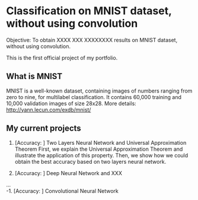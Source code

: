 # Classification on MNIST dataset, without using convolution

Objective: To obtain XXXX XXX XXXXXXXX results on MNIST dataset, without using convolution.

This is the first official project of my portfolio. 

## What is MNIST
MNIST is a well-known dataset, containing images of numbers ranging from zero to nine, for multilabel classification. 
It contains 60,000 training and 10,000 validation images of size 28x28.
More details: http://yann.lecun.com/exdb/mnist/

## My current projects 
1. [Accuracy: ] Two Layers Neural Network and Universal Approximation Theorem 
First, we explain the Universal Approximation Theorem and illustrate the application of this property.
Then, we show how we could obtain the best accuracy based on two layers neural network.

2. [Accuracy: ] Deep Neural Network and XXX

... </br>
-1. [Accuracy: ] Convolutional Neural Network 
